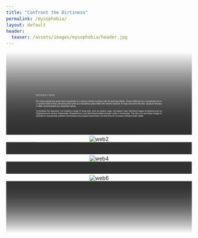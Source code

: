 ```yaml
---
title: "Confront the Dirtiness"
permalink: /mysophobia/
layout: default
header:
  teaser: /assets/images/mysophobia/header.jpg
---
```

<div style="text-align: center;">
  <img src="/assets/images/mysophobia/web1.jpg" alt="web1">
  <img src="/assets/images/mysophobia/web2.jpg" alt="web2">
   <img src="/assets/images/mysophobia/web3.jpg" alt="web3">
   <img src="/assets/images/mysophobia/web4.jpg" alt="web4">
   <img src="/assets/images/mysophobia/web5.jpg" alt="web5">
   <img src="/assets/images/mysophobia/web6.jpg" alt="web6">
   <img src="/assets/images/mysophobia/web7.jpg" alt="web7">
</div>
